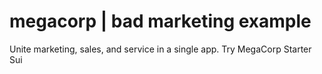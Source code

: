 # megacorp | bad marketing example

Unite marketing, sales, and service in a single app. Try MegaCorp Starter Sui
